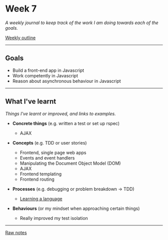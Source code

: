 # Week 7

_A weekly journal to keep track of the work I am doing towards each of the goals._

[Weekly outline](https://github.com/makersacademy/course/blob/master/week_outlines.md/)

------

## Goals

- Build a front-end app in Javascript
- Work competently in Javascript
- Reason about asynchronous behaviour in Javascript

------

## What I've learnt

_Things I've learnt or improved, and links to examples._

- **Concrete things** (e.g. written a test or set up rspec)
  - AJAX

- **Concepts** (e.g. TDD or user stories)
  - Frontend, single page web apps
  - Events and event handlers
  - Manipulating the Document Object Model (DOM)
  - AJAX
  - Frontend templating
  - Frontend routing

- **Processes** (e.g. debugging or problem breakdown -> TDD)
  - [Learning a language](https://github.com/mattTea/Portfolio/blob/master/processes/learning_a_language.md)

- **Behaviours** (or my mindset when approaching certain things)
  - Really improved my test isolation

------

[Raw notes](https://github.com/mattTea/Portfolio/blob/master/notes/week_7_raw_notes.md)
